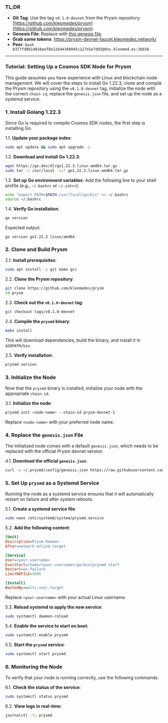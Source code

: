### TL;DR

- **Git Tag**: Use the tag `v0.1.0-devnet` from the Prysm repository: [https://github.com/kleomedes/prysm](https://github.com/kleomedes/prysm).
- **Genesis File**: Replace with [this genesis file](https://raw.githubusercontent.com/kleomedes/prysm/refs/heads/main/network/prysm-devnet-1/genesis.json).
- **Grab some tokens**: https://prysm-devnet-faucet.kleomedes.network/
- **Peer**: ```bash b377fd0b14816eef8e12644340845c127d1e7d93@dns.kleomed.es:26656```

---

### Tutorial: Setting Up a Cosmos SDK Node for Prysm

This guide assumes you have experience with Linux and blockchain node management. We will cover the steps to install Go 1.22.3, clone and compile the Prysm repository using the `v0.1.0-devnet` tag, initialize the node with the correct `chain-id`, replace the `genesis.json` file, and set up the node as a systemd service.

### 1. Install Golang 1.22.3

Since Go is required to compile Cosmos SDK nodes, the first step is installing Go.

1.1. **Update your package index**:
```bash
sudo apt update && sudo apt upgrade -y
```

1.2. **Download and install Go 1.22.3**:
```bash
wget https://go.dev/dl/go1.22.3.linux-amd64.tar.gz
sudo tar -C /usr/local -xzf go1.22.3.linux-amd64.tar.gz
```

1.3. **Set up Go environment variables**:
Add the following line to your shell profile (e.g., `~/.bashrc` or `~/.zshrc`):
```bash
echo "export PATH=$PATH:/usr/local/go/bin" >> ~/.bashrc
source ~/.bashrc
```

1.4. **Verify Go installation**:
```bash
go version
```
Expected output:
```
go version go1.22.3 linux/amd64
```

### 2. Clone and Build Prysm

2.1. **Install prerequisites**:
```bash
sudo apt install -y git make gcc
```

2.2. **Clone the Prysm repository**:
```bash
git clone https://github.com/kleomedes/prysm
cd prysm
```

2.3. **Check out the `v0.1.0-devnet` tag**:
```bash
git checkout tags/v0.1.0-devnet
```

2.4. **Compile the `prysmd` binary**:
```bash
make install
```
This will download dependencies, build the binary, and install it in `$GOPATH/bin`.

2.5. **Verify installation**:
```bash
prysmd version
```

### 3. Initialize the Node

Now that the `prysmd` binary is installed, initialize your node with the appropriate `chain-id`.

3.1. **Initialize the node**:
```bash
prysmd init <node-name> --chain-id prysm-devnet-1
```
Replace `<node-name>` with your preferred node name.

### 4. Replace the `genesis.json` File

The initialized node comes with a default `genesis.json`, which needs to be replaced with the official Prysm devnet version.

4.1. **Download the official `genesis.json`**:
```bash
curl -o ~/.prysmd/config/genesis.json https://raw.githubusercontent.com/kleomedes/prysm/refs/heads/main/network/prysm-devnet-1/genesis.json
```

### 5. Set Up `prysmd` as a Systemd Service

Running the node as a systemd service ensures that it will automatically restart on failure and after system reboots.

5.1. **Create a systemd service file**:
```bash
sudo nano /etc/systemd/system/prysmd.service
```

5.2. **Add the following content**:
```ini
[Unit]
Description=Prysm Daemon
After=network-online.target

[Service]
User=<your-username>
ExecStart=/home/<your-username>/go/bin/prysmd start
Restart=on-failure
LimitNOFILE=4096

[Install]
WantedBy=multi-user.target
```
Replace `<your-username>` with your actual Linux username.

5.3. **Reload systemd to apply the new service**:
```bash
sudo systemctl daemon-reload
```

5.4. **Enable the service to start on boot**:
```bash
sudo systemctl enable prysmd
```

5.5. **Start the `prysmd` service**:
```bash
sudo systemctl start prysmd
```

### 6. Monitoring the Node

To verify that your node is running correctly, use the following commands:

6.1. **Check the status of the service**:
```bash
sudo systemctl status prysmd
```

6.2. **View logs in real-time**:
```bash
journalctl -fu prysmd
```

